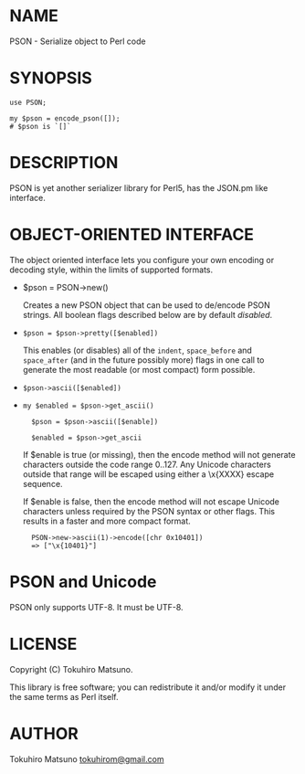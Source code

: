 # NAME

PSON - Serialize object to Perl code

# SYNOPSIS

    use PSON;

    my $pson = encode_pson([]);
    # $pson is `[]`

# DESCRIPTION

PSON is yet another serializer library for Perl5, has the JSON.pm like interface.

# OBJECT-ORIENTED INTERFACE

The object oriented interface lets you configure your own encoding or
decoding style, within the limits of supported formats.

- $pson = PSON->new()

    Creates a new PSON object that can be used to de/encode PSON
    strings. All boolean flags described below are by default _disabled_.

- `$pson = $pson->pretty([$enabled])`

    This enables (or disables) all of the `indent`, `space_before` and
    `space_after` (and in the future possibly more) flags in one call to
    generate the most readable (or most compact) form possible.

- `$pson->ascii([$enabled])`
- `my $enabled = $pson->get_ascii()`

        $pson = $pson->ascii([$enable])

        $enabled = $pson->get_ascii

    If $enable is true (or missing), then the encode method will not generate characters outside
    the code range 0..127. Any Unicode characters outside that range will be escaped using either
    a \\x{XXXX} escape sequence.

    If $enable is false, then the encode method will not escape Unicode characters unless
    required by the PSON syntax or other flags. This results in a faster and more compact format.

        PSON->new->ascii(1)->encode([chr 0x10401])
        => ["\x{10401}"]

# PSON and Unicode

PSON only supports UTF-8. It must be UTF-8.

# LICENSE

Copyright (C) Tokuhiro Matsuno.

This library is free software; you can redistribute it and/or modify
it under the same terms as Perl itself.

# AUTHOR

Tokuhiro Matsuno <tokuhirom@gmail.com>

